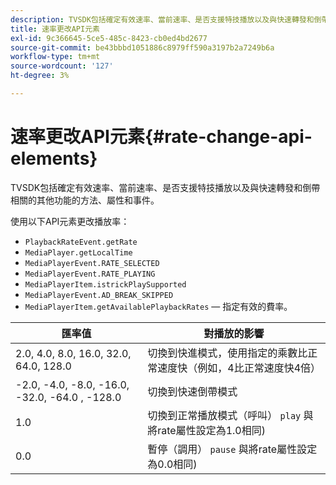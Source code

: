 ```yaml
---
description: TVSDK包括確定有效速率、當前速率、是否支援特技播放以及與快速轉發和倒帶相關的其他功能的方法、屬性和事件。
title: 速率更改API元素
exl-id: 9c366645-5ce5-485c-8423-cb0ed4bd2677
source-git-commit: be43bbbd1051886c8979ff590a3197b2a7249b6a
workflow-type: tm+mt
source-wordcount: '127'
ht-degree: 3%

---
```


# 速率更改API元素{#rate-change-api-elements}

TVSDK包括確定有效速率、當前速率、是否支援特技播放以及與快速轉發和倒帶相關的其他功能的方法、屬性和事件。

<!--<a id="section_36576E92DE6343AEBD0BBD662502365D"></a>-->

使用以下API元素更改播放率：

* `PlaybackRateEvent.getRate`
* `MediaPlayer.getLocalTime`
* `MediaPlayerEvent.RATE_SELECTED`
* `MediaPlayerEvent.RATE_PLAYING`
* `MediaPlayerItem.istrickPlaySupported`
* `MediaPlayerEvent.AD_BREAK_SKIPPED`
* `MediaPlayerItem.getAvailablePlaybackRates`  — 指定有效的費率。

| 匯率值 | 對播放的影響 |
|---|---|
| 2.0, 4.0, 8.0, 16.0, 32.0, 64.0, 128.0 | 切換到快進模式，使用指定的乘數比正常速度快（例如，4比正常速度快4倍） |
| -2.0, -4.0, -8.0, -16.0, -32.0, -64.0 , -128.0 | 切換到快速倒帶模式 |
| 1.0 | 切換到正常播放模式（呼叫） `play` 與將rate屬性設定為1.0相同) |
| 0.0 | 暫停（調用） `pause` 與將rate屬性設定為0.0相同) |
